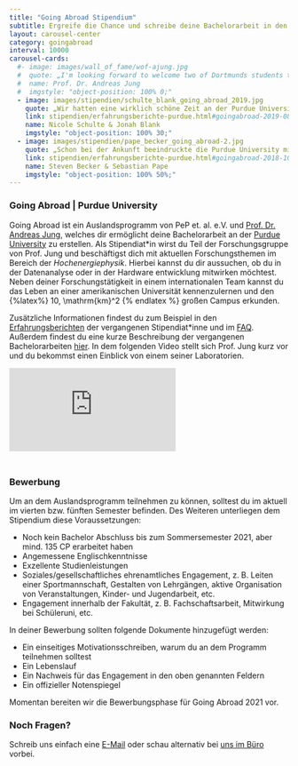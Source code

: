 ```yaml
---
title: "Going Abroad Stipendium"
subtitle: Ergreife die Chance und schreibe deine Bachelorarbeit in den USA
layout: carousel-center
category: goingabroad
interval: 10000
carousel-cards:
  #- image: images/wall_of_fame/wof-ajung.jpg
  #  quote: „I'm looking forward to welcome two of Dortmunds students to experience purdue university. As recent years have shown...”
  #  name: Prof. Dr. Andreas Jung
  #  imgstyle: "object-position: 100% 0;"
  - image: images/stipendien/schulte_blank_going_abroad_2019.jpg
    quote: „Wir hatten eine wirklich schöne Zeit an der Purdue University, in der wir viel gelernt haben und viele tolle Menschen kennengelernt haben.”
    link: stipendien/erfahrungsberichte-purdue.html#goingabroad-2019-08-28-erfahrungsbericht-purdue_2019
    name: Nicole Schulte & Jonah Blank
    imgstyle: "object-position: 100% 30;"
  - image: images/stipendien/pape_becker_going_abroad-2.jpg
    quote: „Schon bei der Ankunft beeindruckte die Purdue University mit ihrem modernen und gepflegten Campus.”
    link: stipendien/erfahrungsberichte-purdue.html#goingabroad-2018-10-02-erfahrungsbericht-purdue
    name: Steven Becker & Sebastian Pape
    imgstyle: "object-position: 100% 50%;"
---
```

### Going Abroad | Purdue University
Going Abroad ist ein Auslandsprogramm von PeP et. al. e.V. und
[Prof. Dr. Andreas Jung](https://www.physics.purdue.edu/people/faculty/anjung.php),
welches dir ermöglicht deine Bachelorarbeit an der [Purdue University](https://www.purdue.edu/)
zu erstellen. Als Stipendiat*in wirst du Teil der Forschungsgruppe von Prof. Jung und
beschäftigst dich mit aktuellen Forschungsthemen im Bereich der _Hochenergiephysik_.
Hierbei kannst du dir aussuchen, ob du in der Datenanalyse oder in der Hardware
entwicklung mitwirken möchtest. Neben deiner Forschungstätigkeit in einem internationalen Team
kannst du das Leben an einer amerikanischen Universität kennenzulernen und den
{%latex%} 10\, \mathrm{km}^2 {% endlatex %} großen Campus erkunden.

Zusätzliche Informationen findest du zum Beispiel in den  [Erfahrungsberichten](https://pep-dortmund.org/stipendien/erfahrungsberichte.html) der
vergangenen Stipendiat*inne und im [FAQ](stipendien/faq-purdue.html). Außerdem findest
du eine kurze Beschreibung der vergangenen Bachelorarbeiten [hier](stipendien/purdue-themen.html).
In dem folgenden Video stellt sich Prof. Jung kurz vor und du bekommst einen Einblick
von einem seiner Laboratorien.

<div class="embed-responsive embed-responsive-16by9 mb-5 w-75 mx-auto" style="margin-bottom:45px">
<iframe class="embed-responsive-item" src="https://www.youtube.com/embed/okzjc2jJ2JU" frameborder="0" allow="accelerometer; autoplay; encrypted-media; gyroscope; picture-in-picture" allowfullscreen></iframe>
</div>

### Bewerbung
Um an dem Auslandsprogramm teilnehmen zu können, solltest du im  aktuell
im vierten bzw. fünften Semester befinden.
Des Weiteren unterliegen dem Stipendium diese Voraussetzungen:

- Noch kein Bachelor Abschluss bis zum Sommersemester 2021, aber mind. 135 CP erarbeitet haben
- Angemessene Englischkenntnisse
- Exzellente Studienleistungen
- Soziales/gesellschaftliches ehrenamtliches Engagement, z. B. Leiten einer Sportmannschaft, Gestalten
von Lehrgängen, aktive Organisation von Veranstaltungen, Kinder- und Jugendarbeit, etc.
- Engagement innerhalb der Fakultät, z. B. Fachschaftsarbeit, Mitwirkung bei Schüleruni, etc.

In deiner Bewerbung sollten folgende Dokumente hinzugefügt werden:

- Ein einseitiges Motivationsschreiben, warum du an dem Programm teilnehmen solltest
- Ein Lebenslauf
- Ein Nachweis für das Engagement in den oben genannten Feldern
- Ein offizieller Notenspiegel

Momentan bereiten wir die Bewerbungsphase für Going Abroad 2021 vor.

<!-- Um dich zu bewerben, sende uns eine [E-Mail](mailto:goingabroad@pep-dortmund.org).
Eine Bewerbung kann bis zum  __31.10.2020__ eingereicht werden. Die auf Grund des Bewerbungsschreibens
ausgewählten Studierenden können zu einem Bewerbungsgespräch eingeladen werden.
Innerhalb eines Monats nach Ende der Bewerbungsfrist wird eine Entscheidung vom Gremium getroffen.
Die ausgewählten Studierenden werden dann benachrichtigt. -->

### Noch Fragen?
Schreib uns einfach eine [E-Mail](mailto:goingabroad@pep-dortmund.org) oder schau alternativ
bei [uns im Büro](mitmachen.html) vorbei.
